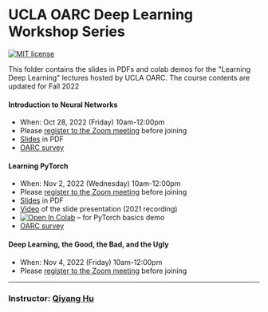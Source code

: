 # UCLA OARC Deep Learning Workshop Series
[![MIT license](https://img.shields.io/badge/License-MIT-blue.svg)](https://huqy.github.io/deep_learning_workshops/LICENSE.md)

This folder contains the slides in PDFs and colab demos for the "Learning Deep Learning" lectures hosted by UCLA OARC. The course contents are updated for Fall 2022

#### Introduction to Neural Networks 

 - When: Oct 28, 2022 (Friday) 10am-12:00pm 
 - Please [register to the Zoom meeting](https://ucla.zoom.us/meeting/register/tJErfuysrDIpEtV0NY_dVJ67XS1ZDrmPENT5) before joining
 - [Slides](https://huqy.github.io/deep_learning_workshops/1_Intro2NN.pdf) in PDF
 - [OARC survey](http://bit.ly/3Dhp91H)


#### Learning PyTorch 
 - When: Nov 2, 2022 (Wednesday) 10am-12:00pm
 - Please [register to the Zoom meeting](https://ucla.zoom.us/meeting/register/tJUrce-uqTMsG93PJMf3Ii0eSd-CwCaE8NTJ) before joining
 - [Slides](https://huqy.github.io/deep_learning_workshops/2_PyTorch.pdf) in PDF
 - [Video](https://youtu.be/B8DXOhUURD0) of the slide presentation (2021 recording) 
 - [![Open In Colab](https://colab.research.google.com/assets/colab-badge.svg)](https://bit.ly/learning_pytorch) &ndash; for PyTorch basics demo
 - [OARC survey](http://bit.ly/3Wo6Alu)


#### Deep Learning, the Good, the Bad, and the Ugly 
 - When: Nov 4, 2022 (Friday) 10am-12:00pm
 - Please [register to the Zoom meeting](https://ucla.zoom.us/meeting/register/tJUldeqrrDwuHtU2q_Mhi32Ur1dJJqB6INR5) before joining

---

### Instructor: [Qiyang Hu](https://oarc.ucla.edu/people/profiles/qiyang-hu) 


